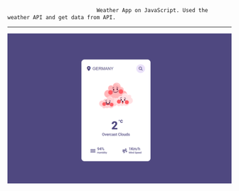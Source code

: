                                 Weather App on JavaScript. Used the weather API and get data from API.
_______________________________________________________________________________________________________
                                
  ![WeatherApp](https://github.com/ElizZotova/Fronted/blob/main/WeatherApp/WeatherApp.PNG)
